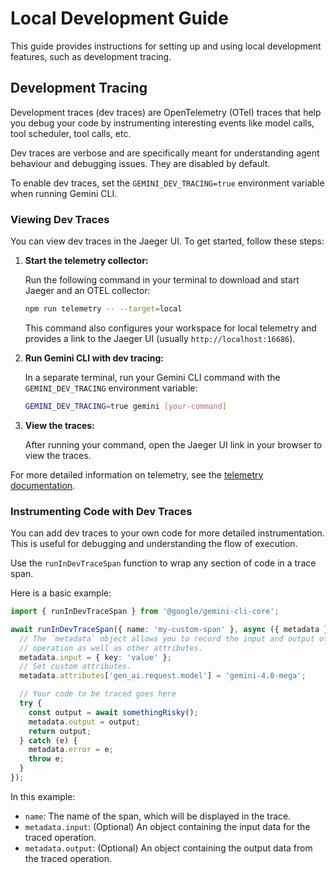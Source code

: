 # Local Development Guide

This guide provides instructions for setting up and using local development
features, such as development tracing.

## Development Tracing

Development traces (dev traces) are OpenTelemetry (OTel) traces that help you
debug your code by instrumenting interesting events like model calls, tool
scheduler, tool calls, etc.

Dev traces are verbose and are specifically meant for understanding agent
behaviour and debugging issues. They are disabled by default.

To enable dev traces, set the `GEMINI_DEV_TRACING=true` environment variable
when running Gemini CLI.

### Viewing Dev Traces

You can view dev traces in the Jaeger UI. To get started, follow these steps:

1.  **Start the telemetry collector:**

    Run the following command in your terminal to download and start Jaeger and
    an OTEL collector:

    ```bash
    npm run telemetry -- --target=local
    ```

    This command also configures your workspace for local telemetry and provides
    a link to the Jaeger UI (usually `http://localhost:16686`).

2.  **Run Gemini CLI with dev tracing:**

    In a separate terminal, run your Gemini CLI command with the
    `GEMINI_DEV_TRACING` environment variable:

    ```bash
    GEMINI_DEV_TRACING=true gemini [your-command]
    ```

3.  **View the traces:**

    After running your command, open the Jaeger UI link in your browser to view
    the traces.

For more detailed information on telemetry, see the
[telemetry documentation](./cli/telemetry.md).

### Instrumenting Code with Dev Traces

You can add dev traces to your own code for more detailed instrumentation. This
is useful for debugging and understanding the flow of execution.

Use the `runInDevTraceSpan` function to wrap any section of code in a trace
span.

Here is a basic example:

```typescript
import { runInDevTraceSpan } from '@google/gemini-cli-core';

await runInDevTraceSpan({ name: 'my-custom-span' }, async ({ metadata }) => {
  // The `metadata` object allows you to record the input and output of the
  // operation as well as other attributes.
  metadata.input = { key: 'value' };
  // Set custom attributes.
  metadata.attributes['gen_ai.request.model'] = 'gemini-4.0-mega';

  // Your code to be traced goes here
  try {
    const output = await somethingRisky();
    metadata.output = output;
    return output;
  } catch (e) {
    metadata.error = e;
    throw e;
  }
});
```

In this example:

- `name`: The name of the span, which will be displayed in the trace.
- `metadata.input`: (Optional) An object containing the input data for the
  traced operation.
- `metadata.output`: (Optional) An object containing the output data from the
  traced operation.
